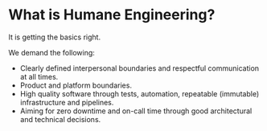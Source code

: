 # What is Humane Engineering?

It is getting the basics right.

We demand the following:

* Clearly defined interpersonal boundaries and respectful communication at all times.
* Product and platform boundaries.
* High quality software through tests, automation, repeatable (immutable) infrastructure and pipelines.
* Aiming for zero downtime and on-call time through good architectural and technical decisions.


